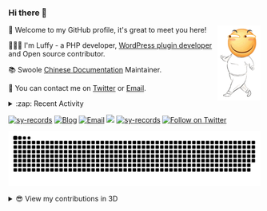 ### Hi there 👋

<a href="https://github.com/sy-records"><img src="https://raw.githubusercontent.com/sy-records/staticfile/master/images/202007/huaji.gif" align="right" height="150"></a>

🎉 Welcome to my GitHub profile, it's great to meet you here!

👨🏻‍💻 I'm Luffy - a PHP developer, [WordPress plugin developer](https://profiles.wordpress.org/shenyanzhi/#content-plugins) and Open source contributor.

📚 Swoole [Chinese Documentation](https://wiki.swoole.com/) Maintainer.

💬 You can contact me on [Twitter](https://twitter.com/lufeidot) or [Email](mailto:i@lufei.dev).

<details>
<summary>:zap: Recent Activity</summary>

<!--START_SECTION:activity-->
1. 🎉 Merged PR [#497](https://github.com/php/doc-zh/pull/497) in [php/doc-zh](https://github.com/php/doc-zh)
2. 💪 Opened PR [#497](https://github.com/php/doc-zh/pull/497) in [php/doc-zh](https://github.com/php/doc-zh)
3. ❗️ Closed issue [#1927](https://github.com/docsifyjs/docsify/issues/1927) in [docsifyjs/docsify](https://github.com/docsifyjs/docsify)
4. 🎉 Merged PR [#1928](https://github.com/docsifyjs/docsify/pull/1928) in [docsifyjs/docsify](https://github.com/docsifyjs/docsify)
5. 🎉 Merged PR [#494](https://github.com/php/doc-zh/pull/494) in [php/doc-zh](https://github.com/php/doc-zh)
<!--END_SECTION:activity-->

</details>

<a href="https://github.com/sy-records"><img src="https://komarev.com/ghpvc/?username=sy-records" alt="sy-records" /></a>
<a href="https://qq52o.me"><img src="https://img.shields.io/badge/Blog-qq52o.me-blue" alt="Blog" /></a>
<a href="mailto:lufei@php.net"><img src="https://img.shields.io/badge/Email-lufei@php.net-blue" alt="Email" /></a>
<a href="https://github.com/sy-records?tab=followers"><img src="https://img.shields.io/github/followers/sy-records"></a>
<a href="https://cdn.jsdelivr.net/gh/sy-records/staticfile/images/202012/wechat_white.png" title="点击查看公众号二维码"><img src="https://img.shields.io/badge/%E5%85%AC%E4%BC%97%E5%8F%B7-%E6%B2%88%E5%94%81%E5%BF%97-07C160?logo=WeChat" alt="sy-records" /></a>
<a href="https://twitter.com/intent/follow?screen_name=lufeidot"><img src="https://img.shields.io/twitter/follow/lufeidot.svg?style=social&label=Follow%20@lufeidot" alt="Follow on Twitter"></a>

[![github contribution grid snake animation](https://raw.githubusercontent.com/sy-records/sy-records/output/github-contribution-grid-snake.svg)](https://github.com/sy-records)

<details>
<summary>😎 View my contributions in 3D</summary>

![](https://raw.githubusercontent.com/sy-records/sy-records/profile-3d-contrib/profile-green.svg#gh-light-mode-only)
![](https://raw.githubusercontent.com/sy-records/sy-records/profile-3d-contrib/profile-night-green.svg#gh-dark-mode-only)

</details>

<!--
( ๑ˊ•̥▵•)੭₎₎ Welcome to follow me and give me a star :)
-->
